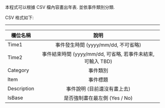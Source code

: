 本程式可以根據 CSV 檔內容畫出年表. 並依事件類別分類.

CSV 格式如下:

		
--------------------------------------------

| 欄位名稱  | 說明 |
| ------------- |:-------------:|
| Time1      | 事件發生時間 (yyyy/mm/dd, 不可省略)     |
| Time2      | 事件結束時間 (yyyy/mm/dd, 可省略, 若事件未結束, 可輸入 TBD)     |
| Category      | 事件類別     |
| Item      | 事件標題     |
| Description      | 事件說明 (目前還沒有畫上去)     |
| IsBase      | 是否強制畫在最左側 (Yes / No) |
